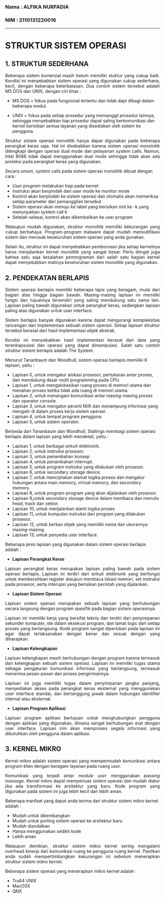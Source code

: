 ### Nama : ALFIKA NURFADIA
### NIM : 2110131220016
---
# **STRUKTUR SISTEM OPERASI**
## **1. STRUKTUR SEDERHANA**
<p align="justify">Beberapa sistem komersial masih belum memiliki stuktur yang cukup baik. Kondisi ini menyebabkan sistem operasi yang digunakan cukup sederhana, kecil, dengan beberapa keterbatasan. Dua contoh sistem tersebut adalah MS DOS dan UNIX, dengan ciri khas :

* MS DOS = fokus pada fungsional tertentu dan tidak dapt dibagi dalam beberapa modul.

* UNIX = fokus pada setiap prosedur yang memanggil prosedur lainnya, sehingga menyebabkan tiap prosedur dapat saling berkomunikasi dan kernel berisikan semua layanan yang disediakan oleh sistem ke pengguna.

<p align="justify">Struktur sistem operasi monolitik hanya dapat digunakan pada beberapa perangkat keras saja. Hal ini disebabkan karena sistem operasi monolotik dilengkapi dengan operasi dual mode dan pelayanan system calls. Namun, Intel 8088 tidak dapat menggunakan dual mode sehingga tidak akan ada proteksi pada perangkat keras yang digunakan.

Secara umum, system calls pada sistem operasi monolitik dibuat dengan cara :

* <i>User program</i> melakukan <i>trap</i> pada kernel
* Instruksi akan berpindah dari user mode ke monitor mode
* Kontrol akan berpindah ke sistem operasi dan otomatis akan memeriksa setiap parameter dari pemanggilan tersebut
* Sistem operasi akan menuju ke tabel yang berisikan slot ke -k yang menunjukkan system call k
* Setelah selesai, kontrol akan dikembalikan ke user program

<p align="justify">Walaupun mudah digunakan, struktur monolitik memiliki kekurangan yang cukup berbahaya. Program-program malware dapat mudah memodifikasi sistem dan merusak keseluruhan sistem operasi yang anda gunakan.

<p align="justify">Selain itu, struktur ini dapat menyebabkan pemborosan jika setiap kernelnya harus menjalankan kernel monolitik yang sangat besar. Perlu diingat juga bahwa satu saja kesalahan pemrograman dari salah satu bagian kernel dapat menyebabkan matinya keseluruhan sistem monolitik yang digunakan.

## **2. PENDEKATAN BERLAPIS**
<p align="justify">Sistem operasi berlapis memiliki beberapa lapis yang beragam, mulai dari bagian atas hingga bagian bawah. Masing-masing lapisan ini memiliki fungsi dan tujuannya tersendiri yang saling mendukung satu sama lain. Lapisan paling bawah digunakan untuk perangkat keras, sedangkan lapisan paling atas digunakan untuk user interface.

<p align="justify">Sistem berlapis banyak digunakan karena dapat mengurangi kompleksitas rancangan dari implementasi sebuah sistem operasi. Setiap lapisan struktur tersebut berasal dari hasil implementasi objek abstrak.

<p align="justify">Kondisi ini menyebabkan hasil implementasi berasal dari data yang terenkapsulasi dan operasi yang dapat dimanipulasi. Salah satu contoh struktur sistem berlapis adalah The System.

Menurut Tananbaum dan Woodhull, sistem operasi berlapis memiliki 6 lapisan, yaitu :
* Lapisan 0, untuk mengatur alokasi prosesor, pertukaran antar proses, dan mendukung dasar multi programming pada CPU.
* Lapisan 1, untuk mengalokasikan ruang proses di memori utama dan menahan proses ketika tidak ada ruang di memori utama.
* Lapisan 2, untuk menangani komunikasi antar masing-masing proses dan operator console.
* Lapisan 3, untuk mengatur peranti M/K dan menampung informasi yang mengalir di dalam proses kerja sistem operasi.
* Lapisan 4, untuk tempat program pengguna.
* Lapisan 5, untuk sistem operator.

Berbeda dari Tananbaum dan Woodhull, Stallings membagi sistem operasi berlapis dalam lapisan yang lebih mendetail, yaitu :
* Lapisan 1, untuk berbagai sirkuit elektronik.
* Lapisan 2, untuk instruksi prosesor.
* Lapisan 3, untuk penambahan konsep.
* Lapisan 4, untuk penambahan interrupt.
* Lapisan 5, untuk program instruksi yang dilakukan oleh prosesor.
* Lapisan 6, untuk secondary storage device.
* Lapisan 7, untuk menciptakan alamat logika proses dan mengatur hubungan antara main memory, virtual memory, dan secondary memory.
* Lapisan 8, untuk program-program yang akan dijalankan oleh prosesor.
* Lapisan 9,untuk secondary storage device dalam membaca dan menulis head, track dan sektor.
* Lapisan 10, untuk menjalankan alamt logika proses
* Lapisan 11, untuk kumpulan instruksi dari program yang dilakukan prosesor.
* Lapisan 12, untuk berkas objek yang memiliki nama dan ukurannya masing-masing.
* Lapisan 13, untuk penyedia user interface.

Beberapa jenis lapisan yang digunakan dalam sistem operasi berlapis adalah :

* **Lapisan Perangkat Keras**

<p align="justify">Lapisan perangkat keras merupakan lapisan paling bawah pada sistem operasi berlapis. Lapisan ini terdiri dari sirkuit elektronik yang berfungsi untuk membersihkan register ataupun membaca lokasi memori, set instruksi pada prosesor, serta interupsi yang berisikan perintah yang dijalankan.

* **Lapisan Sistem Operasi**

<p align="justify">Lapisan sistem operasi merupakan sebuah lapisan yang berhubungan secara langsung dengan program spesifik pada bagian sistem operasinya.

<p align="justify">Lapisan ini memiliki kerja yang bersifat teknis dan terdiri dari penyimpanan sekunder komputer, ide dalam eksekusi program, dan lamat logic dari setiap proses yang berlangsung. Kode program sangat diperlukan pada lapisan ini agar dapat terlaksanakan dengan benar dan sesuai dengan yang diharapkan.

* **Lapisan Kelengkapan**

<p align="justify">Lapisan kelengkapan masih berhubungan dengan program karena termasuk dari kelengkapan sebuah sistem operasi. Lapisan ini memiliki tugas utama sebagai pengaturan komunikasi informasi yang berlangsung, termasuk menerima pesan-pesan dan proses pengirimannya.

<p align="justify">Lapisan ini juga memiliki tugas dalam penyimpanan jangka panjang, menyediakan akses pada perangkat keras eksternal yang menggunakan user interface standar, dan bertanggung jawab dalam hubungan identifier internal atau eksternal.

* **Lapisan Program Aplikasi**

<p align="justify">Lapisan program aplikasi bertujuan untuk menghubungkan pengguna dengan aplikasi yang digunakan, dimana sangat berhubungan erat dengan user interface. Lapisan inin akan memproses segala informasi yang dibutuhkan oleh pengguna dalam aplikasi.

## **3. KERNEL MIKRO**
<p align="justify">Kernel mikro adalah sistem operasi yang mempermudah komunikasi antara program klien dengan beragam layanan pada ruang <i>user.</i>

<p align="justify">Komunikasi yang terjadi antar <i>module user</i> menggunakan <i>passing massage</i>. Kernel mikro dapat memperluas sistem operasi dan mudah diatur jika ada transformasi ke arsitektur yang baru. Kode program yang digunakan pada sistem ini juga lebih kecil dan lebih aman.

Beberapa manfaat yang dapat anda terima dari struktur sistem mikro kernel adalah :

* Mudah untuk dikembangkan
* Mudah untuk porting sistem operasi ke arsitektur baru
* Mudah diandalkan
* Hanya menggunakan sedikit kode
* Lebih aman

<p align="justify">Walaupun demikian, struktur sistem mikro kernel sering mengalami overhead kinerja dari komunikasi ruang ke pengguna ruang kernel. Pastikan anda sudah mempertimbangkan kekurangan ini sebelum menerapkan struktur sistem mikro kernel.

Beberapa sistem operasi yang menerapkan mikro kernel adalah :

* Tru64 UNIX
* MacOSX
* QNX